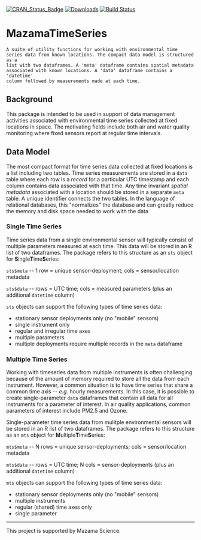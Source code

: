 [![CRAN\_Status\_Badge](http://www.r-pkg.org/badges/version/MazamaTimeSeries)](https://cran.r-project.org/package=MazamaTimeSeries)
[![Downloads](http://cranlogs.r-pkg.org/badges/MazamaTimeSeries)](https://cran.r-project.org/package=MazamaTimeSeries)
[![Build Status](https://travis-ci.org/MazamaScience/MazamaTimeSeries.svg?branch=master)](https://travis-ci.org/MazamaScience/MazamaTimeSeries)


# MazamaTimeSeries

```
A suite of utility functions for working with environmental time
series data from known locations. The compact data model is structured as a 
list with two dataframes. A 'meta' dataframe contains spatial metadata
associated with known locations. A 'data' dataframe contains a 'datetime'
column followed by measurements made at each time.
```

## Background

This package is intended to be used in support of data management activities
associated with environmental time series collected at fixed locations in space.
The motivating fields include both air and water quality monitoring where fixed 
sensors report at regular time intervals.

## Data Model

The most compact format for time series data collected at fixed locations 
is a list including two tables. Time series measurements are stored in a `data`
table where each row is a _record_ for a particular UTC timestamp and each 
column contains data associated with that time. Any time invariant 
_spatial metadata_ associated with a location should be stored in a separate
`meta` table. A unique identifier connects the two tables. In the language of 
relational databases, this "normalizes" the database and can greatly reduce the 
memory and disk space needed to work with the data

### Single Time Series

Time series data from a single environmental sensor will typically consist of 
multiple parameters measured at each time. This data will be stored in an R 
list of two dataframes. The package refers to this structure as an `sts` object
for **S**ingle**T**ime**S**eries:

`sts$meta` -- 1 row = unique sensor-deployment; cols = sensor/location metadata

`sts$data` -- rows = UTC time; cols = measured parameters (plus an additional `datetime` column)

`sts` objects can support the following types of time series data:

* stationary sensor deployments only (no "mobile" sensors)
* single instrument only
* regular and irregular time axes
* multiple parameters
* multiple deployments require multiple records in the `meta` dataframe

### Multiple Time Series

Working with timeseries data from multiple instruments is often challenging
because of the amount of memory required to store all the data from each 
instrument. However, a common situation is to have time series that share a 
common time axis -- _e.g._ hourly measurements. In this case, it is possible to
create single-parameter `data` dataframes that contain all data for all 
instruments for a parameter of interest. In air quality applications, common
parameters of interest include PM2.5 and Ozone.

Single-parameter time series data from mulitple environmental sensors will be 
stored in an R list of two dataframes. The package refers to this structure as 
an `mts` object for **M**ultiple**T**ime**S**eries:

`mts$meta` -- N rows = unique sensor-deployments; cols = sensor/location metadata

`mts$data` -- rows = UTC time; N cols = sensor-deployments (plus an additional `datetime` column)

`mts` objects can support the following types of time series data:

* stationary sensor deployments only (no "mobile" sensors)
* multiple instruments
* regular (shared) time axes only
* single parameter

----

This project is supported by Mazama Science.

